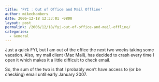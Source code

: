 ```yaml
---
title: 'FYI : Out of Office and Mail Offline'
author: mikechambers
date: 2006-12-18 12:33:01 -0800
layout: post
permalink: /2006/12/18/fyi-out-of-office-and-mail-offline/
categories:
  - General
---
```



Just a quick FYI, but I am out of the office the next two weeks taking some vacation. Also, my mail client (Mac Mail), has decided to crash every time I open it which makes it a little difficult to check email.

So, the sum of the two is that I probably won&#8217;t have access to (or be checking) email until early January 2007.
